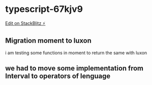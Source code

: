 # typescript-67kjv9

[Edit on StackBlitz ⚡️](https://stackblitz.com/edit/typescript-67kjv9)

## Migration moment to luxon

i am testing some functions in moment to return the same with luxon

## we had to move some implementation from Interval to operators of lenguage
